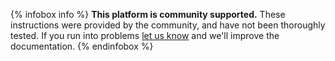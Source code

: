 {% infobox info %}
    __This platform is community supported.__ These instructions were
    provided by the community, and have not been
    thoroughly tested. If you run into problems <a href="/community">let us
    know</a> and we'll improve the documentation.
{% endinfobox %}
